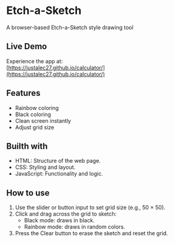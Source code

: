 # Etch-a-Sketch
A browser-based Etch-a-Sketch style drawing tool 

##  Live Demo
Experience the app at:  
[https://justalec27.github.io/calculator/](https://justalec27.github.io/calculator/)

## Features
- Rainbow coloring
- Black coloring
- Clean screen instantly
- Adjust grid size

## Builth with
- HTML: Structure of the web page.
- CSS: Styling and layout.
- JavaScript: Functionality and logic.

## How to use
1. Use the slider or button input to set grid size (e.g., 50 × 50).
2. Click and drag across the grid to sketch:
    - Black mode: draws in black.
    - Rainbow mode: draws in random colors.
3. Press the Clear button to erase the sketch and reset the grid.

